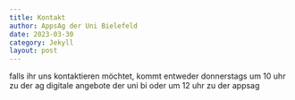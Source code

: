 ```yaml
---
title: Kontakt
author: AppsAg der Uni Bielefeld
date: 2023-03-30
category: Jekyll
layout: post
---
```


falls ihr uns kontaktieren möchtet, kommt entweder donnerstags um 10 uhr zu der ag digitale angebote der uni bi oder um 12 uhr zu der appsag
